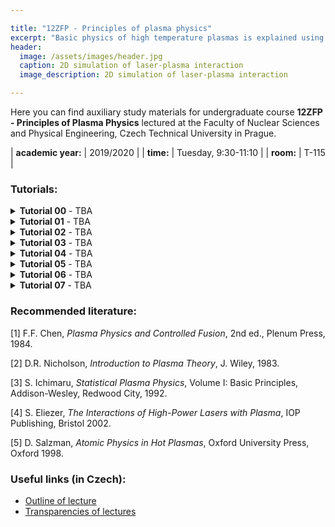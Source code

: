 ```yaml
---

title: "12ZFP - Principles of plasma physics" 
excerpt: "Basic physics of high temperature plasmas is explained using particle, kinetic and fluid approaches. The course covers drift motions and adiabatic invariants, linear theory of waves in plasmas and propagation of electromagnetic waves in inhomogeneous plasmas."
header:
  image: /assets/images/header.jpg
  caption: 2D simulation of laser-plasma interaction
  image_description: 2D simulation of laser-plasma interaction

---
```


Here you can find auxiliary study materials for undergraduate course **12ZFP - Principles of Plasma Physics** lectured at the Faculty of Nuclear Sciences and Physical Engineering, Czech Technical University in Prague.

| **academic year:** | 2019/2020 |
| **time:** | Tuesday, 9:30-11:10 |
| **room:** | T-115 |

### Tutorials:

<section class="page__content" itemprop="text">

<details class="page__content" itemprop="text">
  <summary>
    <b>Tutorial 00</b> - TBA
  </summary>
  <p>
    Debye screening, Debye length, plasma parameter, plasma frequency, collisions of charged particles, Landau length, Coulomb logarithm
  </p>
</details>

<details class="page__content" itemprop="text">
  <summary>
    <b>Tutorial 01</b> - TBA
  </summary>
  <p>
    Vlasov equation, Krook collision term, derivation of two-fluid hydrodynamics, diamagnetic drift
  </p>
</details>

<details class="page__content" itemprop="text">
  <summary>
    <b>Tutorial 02</b> - TBA
  </summary>
  <p>
    Plasma oscillations, plasma waves in fluid and kinetic description, Landau damping, wave energy
  </p>
</details>

<details class="page__content" itemprop="text">
  <summary>
    <b>Tutorial 03</b> - TBA
  </summary>
  <p>
    Demonstration using PIC code ES1, plasma waves, Landau damping, two-stream instability 
  </p>
</details>

<details class="page__content" itemprop="text">
  <summary>
    <b>Tutorial 04</b> - TBA
  </summary>
  <p>
    Ion sound waves; electromagnetic waves in plasma, critical density, wave propagation in planar plasma
  </p>
</details>

<details class="page__content" itemprop="text">
  <summary>
    <b>Tutorial 05</b> - TBA
  </summary>
  <p>
    One fluid approximation, ideal and non-ideal magnetohydrodynamics, hydromagnetic equilibrium, Rayleigh-Taylor and Kruskal-Schwartzschild instabilities
  </p>
</details>

<details class="page__content" itemprop="text">
  <summary>
    <b>Tutorial 06</b> - TBA
  </summary>
  <p>
    Diffusion in weakly and strongly ionized plasmas, ambipolar diffusion, plasma-wall interaction, sheath, Bohm criterion
  </p>
</details>

<details class="page__content" itemprop="text">
  <summary>
    <b>Tutorial 07</b> - TBA
  </summary>
  <p>
    Introduction into atomic physics of plasmas, multiply-charged ions, excitation and autoionization states, collisional and radiative processes, oscillator strength, direct and inverse processes, principle of detail balancing
  </p>
</details>

</section>

### Recommended literature:

[1] F.F. Chen, *Plasma Physics and Controlled Fusion*, 2nd ed., Plenum Press, 1984.

[2] D.R. Nicholson, *Introduction to Plasma Theory*, J. Wiley, 1983.

[3] S. Ichimaru, *Statistical Plasma Physics*, Volume I: Basic Principles, Addison-Wesley, Redwood City, 1992.

[4] S. Eliezer, *The Interactions of High-Power Lasers with Plasma*, IOP Publishing, Bristol 2002.

[5] D. Salzman, *Atomic Physics in Hot Plasmas*, Oxford University Press, Oxford 1998.

### Useful links (in Czech):

- [Outline of lecture](http://kfe.fjfi.cvut.cz/~limpouch/plazma/sylzfplm.pdf)
- [Transparencies of lectures](http://kfe.fjfi.cvut.cz/~limpouch/plazma/lecplaz.html)
